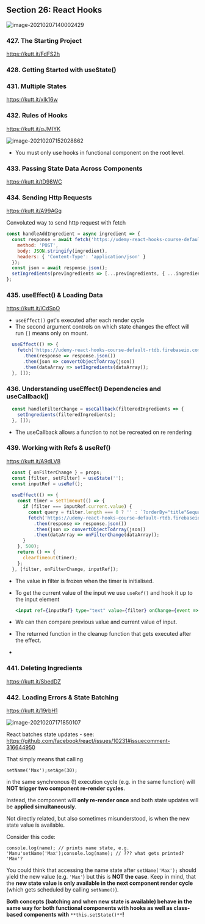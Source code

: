 ## Section 26: React Hooks

![image-20210207140002429](https://cdn.jsdelivr.net/gh/carlba/assets@master/Sfwx5f-image-20210207140002429.png)

### 427. The Starting Project

https://kutt.it/FdFS2h

### 428. Getting Started with useState()

### 431. Multiple States

https://kutt.it/xIk16w

### 432. Rules of Hooks

https://kutt.it/qJMIYK

![image-20210207152028862](https://cdn.jsdelivr.net/gh/carlba/assets@master/rW4k4P-image-20210207152028862.png)

* You must only use hooks in functional component on the root level.

### 433. Passing State Data Across Components

https://kutt.it/tD98WC

### 434. Sending Http Requests

https://kutt.it/A99AGg

Convoluted way to send http request with fetch

```jsx 
const handleAddIngredient = async ingredient => {
  const response = await fetch('https://udemy-react-hooks-course-default-rtdb.firebaseio.com/ingrediens.json', {
    method: 'POST',
    body: JSON.stringify(ingredient),
    headers: { 'Content-Type': 'application/json' }
  });
  const json = await response.json();
  setIngredients(prevIngredients => [...prevIngredients, { ...ingredient, id: json.name }]);
};
```

### 435. useEffect() & Loading Data

https://kutt.it/iCdSpO

* `useEffect()` get's executed after each render cycle
* The second argument controls on which state changes the effect will run `[]` means only on mount.

```jsx
  useEffect(() => {
    fetch('https://udemy-react-hooks-course-default-rtdb.firebaseio.com/ingrediens.json')
      .then(response => response.json())
      .then(json => convertObjectToArray(json))
      .then(dataArray => setIngredients(dataArray));
  }, []);
```

### 436. Understanding useEffect() Dependencies and useCallback()

```jsx
  const handleFilterChange = useCallback(filteredIngredients => {
    setIngredients(filteredIngredients);
  }, []);
```

* The useCallback allows a function to not be recreated on re rendering

### 439. Working with Refs & useRef()

https://kutt.it/A9dLV8

```jsx
  const { onFilterChange } = props;
  const [filter, setFilter] = useState('');
  const inputRef = useRef();  
	
  useEffect(() => {
    const timer = setTimeout(() => {
      if (filter === inputRef.current.value) {
        const query = filter.length === 0 ? '' : `?orderBy="title"&equalTo="${filter}"`;
        fetch('https://udemy-react-hooks-course-default-rtdb.firebaseio.com/ingredients.json' + query)
          .then(response => response.json())
          .then(json => convertObjectToArray(json))
          .then(dataArray => onFilterChange(dataArray));
      }
    }, 500);
    return () => {
      clearTimeout(timer);
    };
  }, [filter, onFilterChange, inputRef]);
```

* The value in filter is frozen when the timer is initialised.

* To get the current value of the input we use `useRef()`  and hook it up to the input element

  ```jsx
  <input ref={inputRef} type="text" value={filter} onChange={event => setFilter(event.target.value)} />
  ```

* We can then compare previous value and current value of input.

* The returned function in the cleanup function that gets executed after the effect.

* 

### 441. Deleting Ingredients

https://kutt.it/SbedDZ

### 442. Loading Errors & State Batching

https://kutt.it/19rbH1

![image-20210207171850107](https://cdn.jsdelivr.net/gh/carlba/assets@master/GigKTE-image-20210207171850107.png)

React batches state updates - see: https://github.com/facebook/react/issues/10231#issuecomment-316644950

That simply means that calling

```
setName('Max');setAge(30);
```

in the same synchronous (!) execution cycle (e.g. in the same function) will **NOT trigger two component re-render cycles**.

Instead, the component will **only re-render once** and both state updates will be **applied simultaneously**.

Not directly related, but also sometimes misunderstood, is when the new state value is available.

Consider this code:

```
console.log(name); // prints name state, e.g. 'Manu'setName('Max');console.log(name); // ??? what gets printed? 'Max'?
```

You could think that accessing the name state after `setName('Max');` should yield the new value (e.g. `'Max'`) but this is **NOT the case**. Keep in mind, that the **new state value is only available in the next component render cycle** (which gets scheduled by calling `setName()`).

**Both concepts (batching and when new state is available) behave in the same way for both functional components with hooks as well as class-based components with** `**this.setState()**`**!**